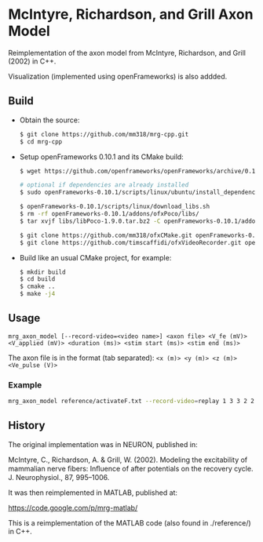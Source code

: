 # McIntyre, Richardson, and Grill Axon Model

Reimplementation of the axon model from McIntyre, Richardson, and Grill (2002) in C++.

Visualization (implemented using openFrameworks) is also addded.


## Build

- Obtain the source:

    ```bash
    $ git clone https://github.com/mm318/mrg-cpp.git
    $ cd mrg-cpp
    ```

- Setup openFrameworks 0.10.1 and its CMake build:

    ```bash
    $ wget https://github.com/openframeworks/openFrameworks/archive/0.10.1.tar.gz && tar xvzf 0.10.1.tar.gz && rm 0.10.1.tar.gz

    # optional if dependencies are already installed
    $ sudo openFrameworks-0.10.1/scripts/linux/ubuntu/install_dependencies.sh

    $ openFrameworks-0.10.1/scripts/linux/download_libs.sh
    $ rm -rf openFrameworks-0.10.1/addons/ofxPoco/libs/
    $ tar xvjf libs/libPoco-1.9.0.tar.bz2 -C openFrameworks-0.10.1/addons/ofxPoco/

    $ git clone https://github.com/mm318/ofxCMake.git openFrameworks-0.10.1/addons/ofxCMake
    $ git clone https://github.com/timscaffidi/ofxVideoRecorder.git openFrameworks-0.10.1/addons/ofxVideoRecorder
    ```

- Build like an usual CMake project, for example:
    
    ```bash
    $ mkdir build
    $ cd build
    $ cmake ..
    $ make -j4
    ```


## Usage

```
mrg_axon_model [--record-video=<video name>] <axon file> <V_fe (mV)> <V_applied (mV)> <duration (ms)> <stim start (ms)> <stim end (ms)>
```

The axon file is in the format (tab separated): `<x (m)> <y (m)> <z (m)> <Ve_pulse (V)>`

### Example

```bash
mrg_axon_model reference/activateF.txt --record-video=replay 1 3 3 2 2.5
```


## History

The original implementation was in NEURON, published in:

McIntyre, C., Richardson, A. & Grill, W. (2002). Modeling the excitability of mammalian nerve ﬁbers: Inﬂuence of after potentials on the recovery cycle. J. Neurophysiol., 87, 995–1006.

It was then reimplemented in MATLAB, published at:

https://code.google.com/p/mrg-matlab/

This is a reimplementation of the MATLAB code (also found in ./reference/) in C++.
